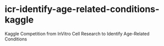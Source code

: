 # icr-identify-age-related-conditions-kaggle
Kaggle Competition from InVitro Cell Research to Identify Age-Related Conditions
